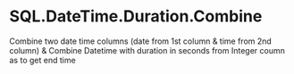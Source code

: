 # SQL.DateTime.Duration.Combine
Combine two date time columns (date from 1st column &amp; time from 2nd column) &amp; Combine Datetime with duration in seconds from Integer coumn as to get end time
